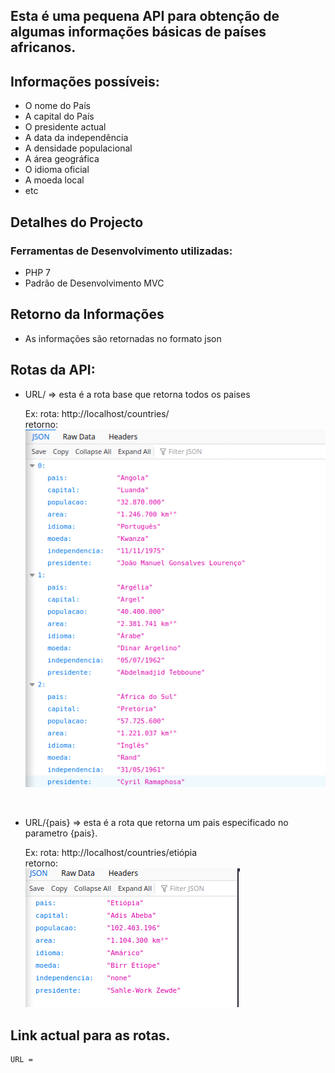 ## Esta é uma  pequena API para obtenção de algumas informações básicas de países africanos. 

## Informações possíveis:
* O nome do País
* A capital do País
* O presidente actual
* A data da independência
* A densidade populacional
* A área geográfica
* O idioma oficial
* A moeda local
* etc
##

##  Detalhes do Projecto

### Ferramentas de Desenvolvimento utilizadas:
* PHP 7
* Padrão de Desenvolvimento MVC
##

## Retorno da Informações
* As informações são retornadas no formato json
##

## Rotas da API:
* URL/       => esta é a rota base que retorna todos os paises

    Ex: rota: http://localhost/countries/
        </br>
        retorno:</br>
        <img src="./all.png">

</br>

* URL/{pais} => esta é a rota que retorna um pais especificado no parametro {pais}.

    Ex: rota: http://localhost/countries/etiópia
        </br>
        retorno:</br>
        <img src="./one.png">
##

## Link actual para as rotas.

    URL = 